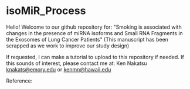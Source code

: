 # isoMiR_Process

Hello! Welcome to our github repository for:
"Smoking is associated with changes in the presence of miRNA isoforms and Small RNA Fragments in the Exosomes of Lung Cancer Patients" (This manuscript has been scrapped as we work to improve our study design)

If requested, I can make a tutorial to upload to this repository if needed. If this sounds of interest, please contact me at:
Ken Nakatsu
knakats@emory.edu
or
kenmn@hawaii.edu

Reference:
